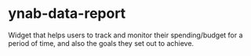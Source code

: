 # ynab-data-report
Widget that helps users to track and monitor their spending/budget for a period of time, and also the goals they set out to achieve.
